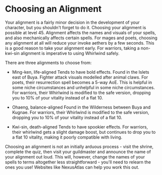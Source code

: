# Choosing an Alignment

Your alignment is a fairly minor decision in the development of your character, but you shouldn't forget to do it.
Choosing your alignment is possible at level 45. Alignment affects the names and visuals of your spells, and also mechanically affects certain spells.
For mages and poets, choosing any alignment at all will reduce your invoke aethers by a few seconds. This is a good reason to take your alignment early.
For warriors, taking a non-kwi-sin alignment is imperative to using Whirlwind safely.

There are three alignments to choose from:

- Ming-ken, life-aligned
  Tends to have bold effects. Found in the Islets east of Buya. Fighter attack visuals modelled after animal claws.
  For poets, their resurrection spell becomes a 5-way AoE. This is helpful in some niche circumstances and unhelpful in some niche circumstances.
  For warriors, their Whirlwind is modified to the safe version, dropping you to 10% of your vitality instead of a flat 10.

- Ohaeng, balance-aligned
  Found in the Wilderness between Buya and Kugnae.
  For warriors, their Whirlwind is modified to the safe version, dropping you to 10% of your vitality instead of a flat 10.

- Kwi-sin, death-aligned
  Tends to have spookier effects.
  For warriors, their whirlwind gets a slight damage boost, but continues to drop you to a flat 10 vitality, making it poorly compatible with living.

Choosing an alignment is not an initially arduous process - visit the shrine, complete the quiz, then visit your guildmaster and announce the name of your alignment out loud. This will, however, change the names of your spells to terms altogether less straightforward - you'll need to relearn the ones you use! Websites like NexusAtlas can help you work this out.
